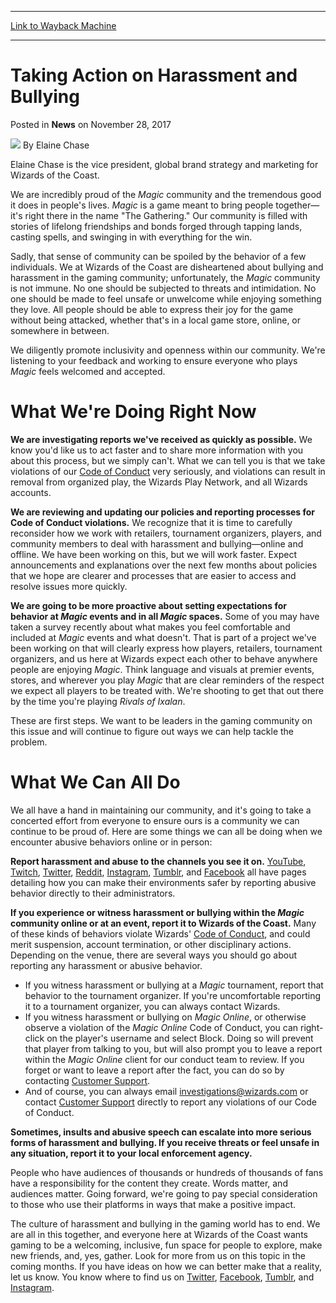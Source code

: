 
---
[Link to Wayback Machine](https://web.archive.org/web/20171201225320/https://magic.wizards.com/en/articles/archive/news/taking-action-harassment-and-bullying-2017-11-28?utm_content=bufferdb813&utm_medium=social&utm_source=twitter.com&utm_campaign=buffer)

[_metadata_:author]:- "Elaine Chase"
[_metadata_:description]:- "Elaine Chase discusses Wizards' response to harassment and bullying issues in the community."
[_metadata_:generator]:- "Drupal 7 (http://drupal.org)"
[_metadata_:node]:- "1230101"
[_metadata_:publish_date]:- "2017-11-28"
[_metadata_:source]:- "div-main-content"
[_metadata_:title]:- "Taking Action on Harassment and Bullying"
[_metadata_:wayback_capture_timestamp]:- "2017-12-01 22:53:20"
[_metadata_:wayback_raw_url]:- "https://web.archive.org/web/20171201225320id_/https://magic.wizards.com/en/articles/archive/news/taking-action-harassment-and-bullying-2017-11-28?utm_content=bufferdb813&utm_medium=social&utm_source=twitter.com&utm_campaign=buffer"
[_metadata_:wayback_url]:- "https://magic.wizards.com/en/articles/archive/news/taking-action-harassment-and-bullying-2017-11-28?utm_content=bufferdb813&utm_medium=social&utm_source=twitter.com&utm_campaign=buffer"
---


Taking Action on Harassment and Bullying
========================================



 Posted in **News**
 on November 28, 2017 






![](https://media.magic.wizards.com/styles/auth_small/public/images/person/authorpic_elainechase.jpg)
By Elaine Chase




 Elaine Chase is the vice president, global brand strategy and marketing for Wizards of the Coast. 






We are incredibly proud of the *Magic* community and the tremendous good it does in people's lives. *Magic* is a game meant to bring people together—it's right there in the name "The Gathering." Our community is filled with stories of lifelong friendships and bonds forged through tapping lands, casting spells, and swinging in with everything for the win.


Sadly, that sense of community can be spoiled by the behavior of a few individuals. We at Wizards of the Coast are disheartened about bullying and harassment in the gaming community; unfortunately, the *Magic* community is not immune. No one should be subjected to threats and intimidation. No one should be made to feel unsafe or unwelcome while enjoying something they love. All people should be able to express their joy for the game without being attacked, whether that's in a local game store, online, or somewhere in between.


We diligently promote inclusivity and openness within our community. We're listening to your feedback and working to ensure everyone who plays *Magic* feels welcomed and accepted.


What We're Doing Right Now
==========================


**We are investigating reports we've received as quickly as possible.** We know you'd like us to act faster and to share more information with you about this process, but we simply can't. What we can tell you is that we take violations of our [Code of Conduct](https://company.wizards.com/legal/code-conduct) very seriously, and violations can result in removal from organized play, the Wizards Play Network, and all Wizards accounts.


**We are reviewing and updating our policies and reporting processes for Code of Conduct violations.** We recognize that it is time to carefully reconsider how we work with retailers, tournament organizers, players, and community members to deal with harassment and bullying—online and offline. We have been working on this, but we will work faster. Expect announcements and explanations over the next few months about policies that we hope are clearer and processes that are easier to access and resolve issues more quickly.


**We are going to be more proactive about setting expectations for behavior at *Magic* events and in all *Magic* spaces.** Some of you may have taken a survey recently about what makes you feel comfortable and included at *Magic* events and what doesn't. That is part of a project we've been working on that will clearly express how players, retailers, tournament organizers, and us here at Wizards expect each other to behave anywhere people are enjoying *Magic*. Think language and visuals at premier events, stores, and wherever you play *Magic* that are clear reminders of the respect we expect all players to be treated with. We're shooting to get that out there by the time you're playing *Rivals of Ixalan*.


These are first steps. We want to be leaders in the gaming community on this issue and will continue to figure out ways we can help tackle the problem.


What We Can All Do
==================


We all have a hand in maintaining our community, and it's going to take a concerted effort from everyone to ensure ours is a community we can continue to be proud of. Here are some things we can all be doing when we encounter abusive behaviors online or in person:


**Report harassment and abuse to the channels you see it on.** [YouTube](https://www.youtube.com/reportabuse), [Twitch](https://help.twitch.tv/customer/portal/articles/725568-how-to-file-a-report), [Twitter](https://support.twitter.com/forms/abusiveuser), [Reddit](https://www.reddithelp.com/en/categories/rules-reporting/account-and-community-restrictions/what-does-report-button-do), [Instagram](https://help.instagram.com/519598734752872), [Tumblr](https://www.tumblr.com/abuse), and [Facebook](https://www.facebook.com/help/reportlinks/) all have pages detailing how you can make their environments safer by reporting abusive behavior directly to their administrators.


**If you experience or witness harassment or bullying within the *Magic* community online or at an event, report it to Wizards of the Coast.** Many of these kinds of behaviors violate Wizards' [Code of Conduct](https://company.wizards.com/legal/code-conduct), and could merit suspension, account termination, or other disciplinary actions. Depending on the venue, there are several ways you should go about reporting any harassment or abusive behavior.


* If you witness harassment or bullying at a *Magic* tournament, report that behavior to the tournament organizer. If you're uncomfortable reporting it to a tournament organizer, you can always contact Wizards.
* If you witness harassment or bullying on *Magic Online*, or otherwise observe a violation of the *Magic Online* Code of Conduct, you can right-click on the player's username and select Block. Doing so will prevent that player from talking to you, but will also prompt you to leave a report within the *Magic Online* client for our conduct team to review. If you forget or want to leave a report after the fact, you can do so by contacting [Customer Support](http://wizards.custhelp.com/).
* And of course, you can always email [investigations@wizards.com](mailto:investigations@wizards.com) or contact [Customer Support](https://wizards.custhelp.com/) directly to report any violations of our Code of Conduct.

**Sometimes, insults and abusive speech can escalate into more serious forms of harassment and bullying. If you receive threats or feel unsafe in any situation, report it to your local enforcement agency.**


People who have audiences of thousands or hundreds of thousands of fans have a responsibility for the content they create. Words matter, and audiences matter. Going forward, we're going to pay special consideration to those who use their platforms in ways that make a positive impact.


The culture of harassment and bullying in the gaming world has to end. We are all in this together, and everyone here at Wizards of the Coast wants gaming to be a welcoming, inclusive, fun space for people to explore, make new friends, and, yes, gather. Look for more from us on this topic in the coming months. If you have ideas on how we can better make that a reality, let us know. You know where to find us on [Twitter](https://twitter.com/wizards_help), [Facebook](https://www.facebook.com/MagicTheGathering), [Tumblr](http://wizardsmagic.tumblr.com/), and [Instagram](https://www.instagram.com/wizards_magic).







